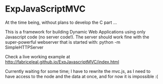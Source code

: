 # ExpJavaScriptMVC

At the time being, without plans to develop the C part ... 

This is a framework for building Dynamic Web Applications using only Javascript code
(no server code!). The server should work fine with the super-powerful webserver
that is started with: python -m SimpleHTTPServer

Check a live working example at http://fabriceleal.github.io/ExpJavascriptMVC/index.html

Currently waiting for some time; I have to rewrite the mvc.js, as I need to have
access to the node and the data at once, and for now it is impossible :(

